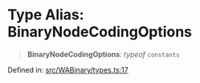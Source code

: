 # Type Alias: BinaryNodeCodingOptions

> **BinaryNodeCodingOptions**: *typeof* `constants`

Defined in: [src/WABinary/types.ts:17](https://github.com/Fokusdotid/Baileys/blob/4aa08196a497251af5be42856601e02d8a85cce8/src/WABinary/types.ts#L17)
